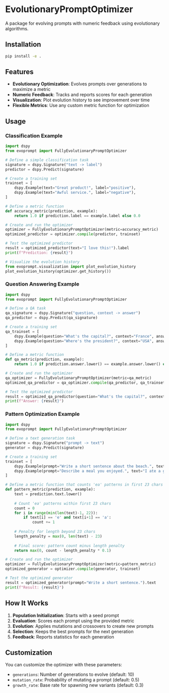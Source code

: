 # EvolutionaryPromptOptimizer

A package for evolving prompts with numeric feedback using evolutionary algorithms.

## Installation

```bash
pip install -e .
```

## Features

- **Evolutionary Optimization**: Evolves prompts over generations to maximize a metric
- **Numeric Feedback**: Tracks and reports scores for each generation
- **Visualization**: Plot evolution history to see improvement over time
- **Flexible Metrics**: Use any custom metric function for optimization

## Usage

### Classification Example

```python
import dspy
from evoprompt import FullyEvolutionaryPromptOptimizer

# Define a simple classification task
signature = dspy.Signature("text -> label")
predictor = dspy.Predict(signature)

# Create a training set
trainset = [
    dspy.Example(text="Great product!", label="positive"),
    dspy.Example(text="Awful service.", label="negative"),
]

# Define a metric function
def accuracy_metric(prediction, example):
    return 1.0 if prediction.label == example.label else 0.0

# Create and run the optimizer
optimizer = FullyEvolutionaryPromptOptimizer(metric=accuracy_metric)
optimized_predictor = optimizer.compile(predictor, trainset)

# Test the optimized predictor
result = optimized_predictor(text="I love this!").label
print(f"Prediction: {result}")

# Visualize the evolution history
from evoprompt.visualization import plot_evolution_history
plot_evolution_history(optimizer.get_history())
```

### Question Answering Example

```python
import dspy
from evoprompt import FullyEvolutionaryPromptOptimizer

# Define a QA task
qa_signature = dspy.Signature("question, context -> answer")
qa_predictor = dspy.Predict(qa_signature)

# Create a training set
qa_trainset = [
    dspy.Example(question="What's the capital?", context="France", answer="Paris"),
    dspy.Example(question="Where's the president?", context="USA", answer="Washington DC"),
]

# Define a metric function
def qa_metric(prediction, example):
    return 1.0 if prediction.answer.lower() == example.answer.lower() else 0.0

# Create and run the optimizer
qa_optimizer = FullyEvolutionaryPromptOptimizer(metric=qa_metric)
optimized_qa_predictor = qa_optimizer.compile(qa_predictor, qa_trainset)

# Test the optimized predictor
result = optimized_qa_predictor(question="What's the capital?", context="Brazil").answer
print(f"Answer: {result}")
```

### Pattern Optimization Example

```python
import dspy
from evoprompt import FullyEvolutionaryPromptOptimizer

# Define a text generation task
signature = dspy.Signature("prompt -> text")
generator = dspy.Predict(signature)

# Create a training set
trainset = [
    dspy.Example(prompt="Write a short sentence about the beach.", text="The beach was peaceful."),
    dspy.Example(prompt="Describe a meal you enjoyed.", text="I ate a great meal yesterday."),
]

# Define a metric function that counts 'ea' patterns in first 23 chars and penalizes length
def pattern_metric(prediction, example):
    text = prediction.text.lower()
    
    # Count 'ea' patterns within first 23 chars
    count = 0
    for i in range(min(len(text)-1, 22)):
        if text[i] == 'e' and text[i+1] == 'a':
            count += 1
    
    # Penalty for length beyond 23 chars
    length_penalty = max(0, len(text) - 23)
    
    # Final score: pattern count minus length penalty
    return max(0, count - length_penalty * 0.1)

# Create and run the optimizer
optimizer = FullyEvolutionaryPromptOptimizer(metric=pattern_metric)
optimized_generator = optimizer.compile(generator, trainset)

# Test the optimized generator
result = optimized_generator(prompt="Write a short sentence.").text
print(f"Result: {result}")
```

## How It Works

1. **Population Initialization**: Starts with a seed prompt
2. **Evaluation**: Scores each prompt using the provided metric
3. **Evolution**: Applies mutations and crossovers to create new prompts
4. **Selection**: Keeps the best prompts for the next generation
5. **Feedback**: Reports statistics for each generation

## Customization

You can customize the optimizer with these parameters:

- `generations`: Number of generations to evolve (default: 10)
- `mutation_rate`: Probability of mutating a prompt (default: 0.5)
- `growth_rate`: Base rate for spawning new variants (default: 0.3)
